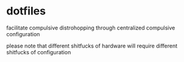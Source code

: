 # dotfiles
facilitate compulsive distrohopping through centralized compulsive configuration

please note that different shitfucks of hardware will require different shitfucks of configuration
